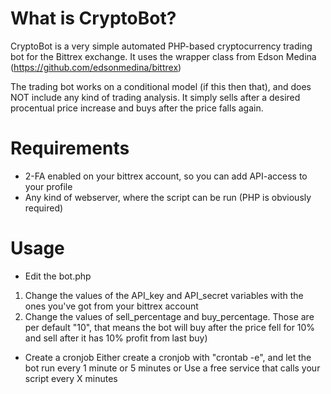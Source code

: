 What is CryptoBot?
=======

CryptoBot is a very simple automated PHP-based cryptocurrency trading bot for the Bittrex exchange.
It uses the wrapper class from Edson Medina (https://github.com/edsonmedina/bittrex)

The trading bot works on a conditional model (if this then that), and does NOT include any kind of trading analysis.
It simply sells after a desired procentual price increase and buys after the price falls again.

Requirements
=======
* 2-FA enabled on your bittrex account, so you can add API-access to your profile
* Any kind of webserver, where the script can be run (PHP is obviously required)

Usage 
=======

* Edit the bot.php
1) Change the values of the API_key and API_secret variables with the ones you've got from your bittrex account
2) Change the values of sell_percentage and buy_percentage. Those are per default "10", that means the bot will buy after the price fell for 10% and sell after it has 10% profit from last buy)

* Create a cronjob
Either create a cronjob with "crontab -e", and let the bot run every 1 minute or 5 minutes or
Use a free service that calls your script every X minutes


